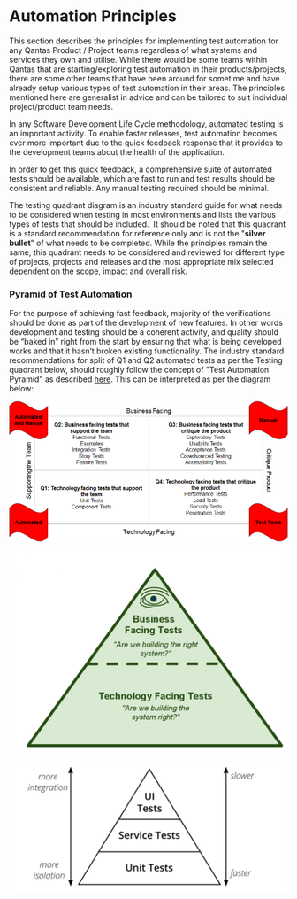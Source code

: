 # Automation Principles

This section describes the principles for implementing test automation for any Qantas Product / Project teams regardless of what systems and services they own and utilise. While there would be some teams within Qantas that are starting/exploring test automation in their products/projects, there are some other teams that have been around for sometime and have already setup various types of test automation in their areas. The principles mentioned here are generalist in advice and can be tailored to suit individual project/product team needs.

In any Software Development Life Cycle methodology, automated testing is an important activity. To enable faster releases, test automation becomes ever more important due to the quick feedback response that it provides to the development teams about the health of the application. 

In order to get this quick feedback, a comprehensive suite of automated tests should be available, which are fast to run and test results should be consistent and reliable. Any manual testing required should be minimal.

The testing quadrant diagram is an industry standard guide for what needs to be considered when testing in most environments and lists the various types of tests that should be included.  It should be noted that this quadrant is a standard recommendation for reference only and is not
the "**silver bullet**" of what needs to be completed. While the principles remain the same, this quadrant needs to be considered and reviewed for different type of projects, projects and releases and the most appropriate mix selected dependent on the scope, impact and overall risk.

  

### Pyramid of Test Automation

For the purpose of achieving fast feedback, majority of the
verifications should be done as part of the development of new features. In other words development and testing should be a coherent activity, and quality should be “baked in” right from the start by ensuring that
what is being developed works and that it hasn’t broken existing functionality. The industry standard recommendations for split of Q1 and Q2 automated tests as per the Testing quadrant below, should roughly follow the concept of "Test Automation Pyramid" as described [here](https://martinfowler.com/bliki/TestPyramid.html). This can be interpreted as per the diagram below:

![](images/113028109/119670956.png)

![](images/113028109/119670957.png)

![](images/113028109/119671994.png)